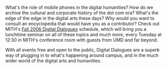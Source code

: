 What's the role of mobile phones in the digital humanities? How do we archive the cultural and corporate history of the dot com era? What's the edge of the edge in the digital arts these days? Why would you want to consult an encyclopedia that would have you as a contributor? Check out MITH's [Fall 2006 Digital Dialogues](http://web.archive.org/web/20100608224354/http://www.mith2.umd.edu/programs/mith_speakers_fall_2006.pdf) schedule, which will bring you a lunchtime seminar on all of these topics and much more, every Tuesday at 12:30 in MITH's conference room with guests from UMD and far beyond.

With all events free and open to the public, Digital Dialogues are a superb way of plugging in to what's happening around campus, and in the much wider world of the digital arts and humanities.